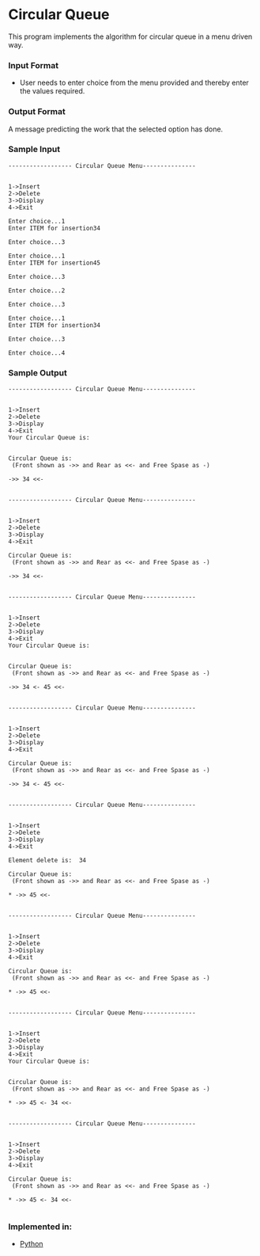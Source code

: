 # Circular Queue

This program implements the algorithm for circular queue in a menu driven way.


### Input Format

- User needs to enter choice from the menu provided and thereby enter the values required.


### Output Format

A message predicting the work that the selected option has done.

### Sample Input

```
------------------ Circular Queue Menu---------------


1->Insert
2->Delete
3->Display
4->Exit

Enter choice...1
Enter ITEM for insertion34

Enter choice...3

Enter choice...1
Enter ITEM for insertion45

Enter choice...3

Enter choice...2

Enter choice...3

Enter choice...1
Enter ITEM for insertion34

Enter choice...3

Enter choice...4

```

### Sample Output

```
------------------ Circular Queue Menu---------------


1->Insert
2->Delete
3->Display
4->Exit
Your Circular Queue is: 


Circular Queue is:
 (Front shown as ->> and Rear as <<- and Free Spase as -)

->> 34 <<-


------------------ Circular Queue Menu---------------


1->Insert
2->Delete
3->Display
4->Exit

Circular Queue is:
 (Front shown as ->> and Rear as <<- and Free Spase as -)

->> 34 <<-


------------------ Circular Queue Menu---------------


1->Insert
2->Delete
3->Display
4->Exit
Your Circular Queue is: 


Circular Queue is:
 (Front shown as ->> and Rear as <<- and Free Spase as -)

->> 34 <- 45 <<-


------------------ Circular Queue Menu---------------


1->Insert
2->Delete
3->Display
4->Exit

Circular Queue is:
 (Front shown as ->> and Rear as <<- and Free Spase as -)

->> 34 <- 45 <<-


------------------ Circular Queue Menu---------------


1->Insert
2->Delete
3->Display
4->Exit

Element delete is:  34

Circular Queue is:
 (Front shown as ->> and Rear as <<- and Free Spase as -)

* ->> 45 <<-


------------------ Circular Queue Menu---------------


1->Insert
2->Delete
3->Display
4->Exit

Circular Queue is:
 (Front shown as ->> and Rear as <<- and Free Spase as -)

* ->> 45 <<-


------------------ Circular Queue Menu---------------


1->Insert
2->Delete
3->Display
4->Exit
Your Circular Queue is: 


Circular Queue is:
 (Front shown as ->> and Rear as <<- and Free Spase as -)

* ->> 45 <- 34 <<-


------------------ Circular Queue Menu---------------


1->Insert
2->Delete
3->Display
4->Exit

Circular Queue is:
 (Front shown as ->> and Rear as <<- and Free Spase as -)

* ->> 45 <- 34 <<-


```

### Implemented in:

- [Python](circularQueue.ipynb)
